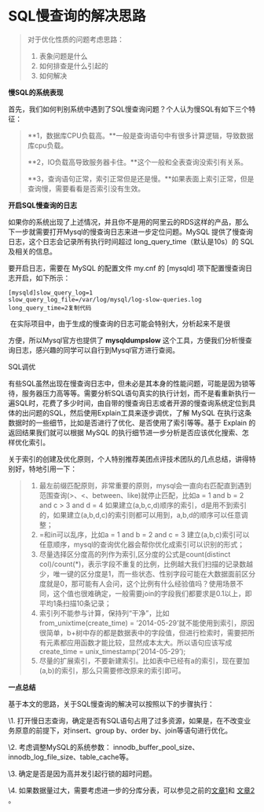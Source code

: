 # SQL慢查询的解决思路



> 对于优化性质的问题考虑思路：
>
> 1. 表象问题是什么
> 2. 如何排查是什么引起的
> 3. 如何解决



**慢SQL的系统表现**



首先，我们如何判别系统中遇到了SQL慢查询问题？个人认为慢SQL有如下三个特征：



> **1，数据库CPU负载高。**一般是查询语句中有很多计算逻辑，导致数据库cpu负载。
>
> **2，IO负载高导致服务器卡住。**这个一般和全表查询没索引有关系。
>
> **3，查询语句正常，索引正常但是还是慢。**如果表面上索引正常，但是查询慢，需要看看是否索引没有生效。



**开启SQL慢查询的日志**



如果你的系统出现了上述情况，并且你不是用的阿里云的RDS这样的产品，那么下一步就需要打开Mysql的慢查询日志来进一步定位问题。MySQL 提供了慢查询日志，这个日志会记录所有执行时间超过 long_query_time（默认是10s）的 SQL 及相关的信息。

要开启日志，需要在 MySQL 的配置文件 my.cnf 的 [mysqld] 项下配置慢查询日志开启，如下所示：

```
[mysqld]slow_query_log=1
slow_query_log_file=/var/log/mysql/log-slow-queries.log
long_query_time=2复制代码
```

​        在实际项目中，由于生成的慢查询的日志可能会特别大，分析起来不是很

方便，所以Mysql官方也提供了 **mysqldumpslow** 这个工具，方便我们分析慢查询日志，感兴趣的同学可以自行到Mysql官方进行查阅。

SQL调优

​        有些SQL虽然出现在慢查询日志中，但未必是其本身的性能问题，可能是因为锁等待，服务器压力高等等。需要分析SQL语句真实的执行计划，而不是看重新执行一遍SQL时，花费了多少时间，由自带的慢查询日志或者开源的慢查询系统定位到具体的出问题的SQL，然后使用Explain工具来逐步调优，了解 MySQL 在执行这条数据时的一些细节，比如是否进行了优化、是否使用了索引等等。基于 Explain 的返回结果我们就可以根据 MySQL 的执行细节进一步分析是否应该优化搜索、怎样优化索引。



关于索引的创建及优化原则，个人特别推荐美团点评技术团队的几点总结，讲得特别好，特地引用一下：

> 1. 最左前缀匹配原则，非常重要的原则，mysql会一直向右匹配直到遇到范围查询(>、<、between、like)就停止匹配，比如a = 1 and b = 2 and c > 3 and d = 4 如果建立(a,b,c,d)顺序的索引，d是用不到索引的，如果建立(a,b,d,c)的索引则都可以用到，a,b,d的顺序可以任意调整；
> 2. =和in可以乱序，比如a = 1 and b = 2 and c = 3 建立(a,b,c)索引可以任意顺序，mysql的查询优化器会帮你优化成索引可以识别的形式；
> 3. 尽量选择区分度高的列作为索引,区分度的公式是count(distinct col)/count(*)，表示字段不重复的比例，比例越大我们扫描的记录数越少，唯一键的区分度是1，而一些状态、性别字段可能在大数据面前区分度就是0，那可能有人会问，这个比例有什么经验值吗？使用场景不同，这个值也很难确定，一般需要join的字段我们都要求是0.1以上，即平均1条扫描10条记录；
> 4. 索引列不能参与计算，保持列“干净”，比如from_unixtime(create_time) = ’2014-05-29’就不能使用到索引，原因很简单，b+树中存的都是数据表中的字段值，但进行检索时，需要把所有元素都应用函数才能比较，显然成本太大。所以语句应该写成create_time = unix_timestamp(’2014-05-29’);
> 5. 尽量的扩展索引，不要新建索引。比如表中已经有a的索引，现在要加(a,b)的索引，那么只需要修改原来的索引即可。



**一点总结**



基于本文的思路，关于SQL慢查询的解决可以按照以下的步骤执行：



\1. 打开慢日志查询，确定是否有SQL语句占用了过多资源，如果是，在不改变业务原意的前提下，对insert、group by、order by、join等语句进行优化。

\2. 考虑调整MySQL的系统参数： innodb_buffer_pool_size、innodb_log_file_size、table_cache等。

\3. 确定是否是因为高并发引起行锁的超时问题。

\4. 如果数据量过大，需要考虑进一步的分库分表，可以参见之前的[文章1](http://mp.weixin.qq.com/s?__biz=MzI3OTUwMjM4MA==&mid=2247483828&idx=1&sn=2f08dd3681177f1e585ad1078f7bf37a&chksm=eb478af7dc3003e173c52358c1751e68f5f9abf35fbd16ff02769d0c3e9f82fe1f81d48b3a36&scene=21#wechat_redirect)和 [文章2](http://mp.weixin.qq.com/s?__biz=MzI3OTUwMjM4MA==&mid=2247483658&idx=1&sn=eb57c337ae929c468cc72d8ca673fd73&chksm=eb478a49dc30035ff6c9580bebcd64f383fd56d9cbe7b80a9253cfdad52d941ba460e8dfc95e&scene=21#wechat_redirect) 。


